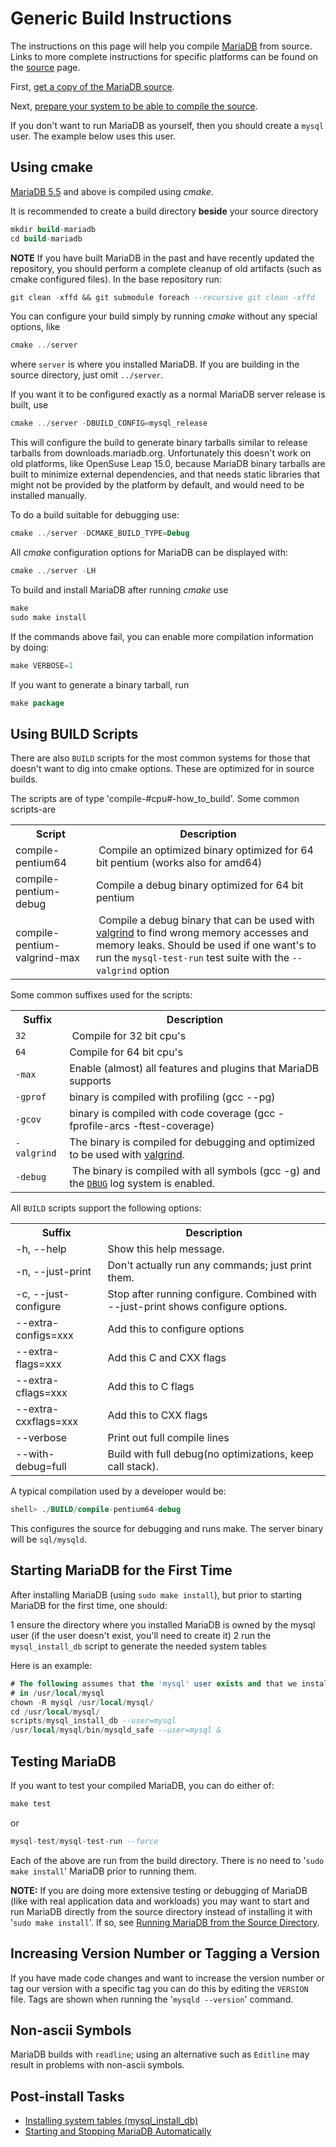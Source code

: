# Generic Build Instructions

The instructions on this page will help you compile [MariaDB](/replication/optimization-and-tuning/query-optimizations/guiduuid-performance/mariadb) from source.
Links to more complete instructions for specific platforms can be found on the
[source](/kb/en/source/) page.

First, [get a copy of the MariaDB source](/kb/en/getting-the-mariadb-source-code/).

Next, [prepare your system to be able to compile the source](/kb/en/build-environment-setup-for-linux/).

If you don't want to run MariaDB as yourself, then you should create a
`mysql` user. The example below uses this user.

## Using cmake

[MariaDB 5.5](/kb/en/what-is-mariadb-55/) and above is compiled using <em>cmake</em>.

It is recommended to create a build directory <strong>beside</strong> your source directory

```sql
mkdir build-mariadb
cd build-mariadb
```

<strong>NOTE</strong>
If you have built MariaDB in the past and have recently updated the repository, you should perform a complete cleanup of old artifacts (such as cmake configured files). In the base repository run:

```sql
git clean -xffd && git submodule foreach --recursive git clean -xffd
```

You can configure your build simply by running <em>cmake</em> without any special options, like

```sql
cmake ../server
```

where `server` is where you installed MariaDB. If you are building in the source directory, just omit `../server`.

If you want it to be configured exactly as a normal MariaDB server release is built, use

```sql
cmake ../server -DBUILD_CONFIG=mysql_release
```

This will configure the build to generate binary tarballs similar to release tarballs from downloads.mariadb.org. Unfortunately this doesn't work on old platforms, like OpenSuse Leap 15.0, because MariaDB binary tarballs are built to minimize external dependencies, and that needs static libraries that might not be provided by the platform by default, and would need to be installed manually.

To do a build suitable for debugging use:

```sql
cmake ../server -DCMAKE_BUILD_TYPE=Debug
```

All <em>cmake</em> configuration options for MariaDB can be displayed with:

```sql
cmake ../server -LH
```

To build and install MariaDB after running <em>cmake</em> use

```sql
make
sudo make install
```

If the commands above fail, you can enable more compilation information by doing:

```sql
make VERBOSE=1
```

If you want to generate a binary tarball, run

```sql
make package
```

## Using BUILD Scripts

There are also `BUILD` scripts for the most common systems for those that doesn't want to dig into cmake options. These are optimized for in source builds.

The scripts are of type 'compile-#cpu#-how_to_build'. Some common scripts-are

<table><tbody><tr><th>Script</th><th>Description</th></tr>
<tr><td>compile-pentium64</td><td>&nbsp;Compile an optimized binary optimized for 64 bit pentium (works also for amd64)</td></tr>
<tr><td>compile-pentium-debug</td><td>Compile a debug binary optimized for 64 bit pentium</td></tr>
<tr><td>compile-pentium-valgrind-max</td><td>&nbsp;Compile a debug binary that can be used with <a href="http://www.valgrind.org/">valgrind</a> to find wrong memory accesses and memory leaks. Should be used if one want's to run the <code>mysql-test-run</code> test suite with the <code>--valgrind</code> option</td></tr>
</tbody></table>

Some common suffixes used for the scripts:

<table><tbody><tr><th>Suffix</th><th>Description</th></tr>
<tr><td><code>32</code></td><td>&nbsp;Compile for 32 bit cpu's</td></tr>
<tr><td><code>64</code></td><td>Compile for 64 bit cpu's</td></tr>
<tr><td><code>-max</code></td><td>Enable (almost) all features and plugins that MariaDB supports</td></tr>
<tr><td><code>-gprof</code></td><td>binary is compiled with profiling (gcc --pg)</td></tr>
<tr><td><code>-gcov</code></td><td>binary is compiled with code coverage (gcc -fprofile-arcs -ftest-coverage)</td></tr>
<tr><td><code>-valgrind</code></td><td>The binary is compiled for debugging and optimized to be used with <a href="http://www.valgrind.org/">valgrind</a>.</td></tr>
<tr><td><code>-debug</code></td><td>&nbsp;The binary is compiled with all symbols (gcc -g) and the <code><a href="/kb/en/creating-a-trace-file/">DBUG</a></code> log system is enabled.</td></tr>
</tbody></table>

All `BUILD` scripts support the following options:

<table><tbody><tr><th>Suffix</th><th>Description</th></tr>
<tr><td>-h, --help</td><td>Show this help message.</td></tr>
<tr><td>-n, --just-print</td><td>Don't actually run any commands; just print them.</td></tr>
<tr><td>-c, --just-configure</td><td>Stop after running configure. Combined with --just-print shows configure options.</td></tr>
<tr><td>--extra-configs=xxx</td><td>Add this to configure options</td></tr>
<tr><td>--extra-flags=xxx</td><td>Add this C and CXX flags</td></tr>
<tr><td>--extra-cflags=xxx</td><td>Add this to C flags</td></tr>
<tr><td>--extra-cxxflags=xxx</td><td>Add this to CXX flags</td></tr>
<tr><td>--verbose</td><td>Print out full compile lines</td></tr>
<tr><td>--with-debug=full</td><td>Build with full debug(no optimizations, keep call stack).</td></tr>
</tbody></table>

A typical compilation used by a developer would be:

```sql
shell> ./BUILD/compile-pentium64-debug
```

This configures the source for debugging and runs make. The server binary will be `sql/mysqld`.

## Starting MariaDB for the First Time

After installing MariaDB (using `sudo make install`), but prior to starting MariaDB for the first time, one should:

1 ensure the directory where you installed MariaDB is owned by the mysql user (if the user doesn't exist, you'll need to create it)
2 run the `mysql_install_db` script to generate the needed system tables

Here is an example:

```sql
# The following assumes that the 'mysql' user exists and that we installed MariaDB
# in /usr/local/mysql
chown -R mysql /usr/local/mysql/
cd /usr/local/mysql/
scripts/mysql_install_db --user=mysql
/usr/local/mysql/bin/mysqld_safe --user=mysql &
```

## Testing MariaDB

If you want to test your compiled MariaDB, you can do either of:

```sql
make test
```

or

```sql
mysql-test/mysql-test-run --force
```

Each of the above are run from the build directory. There is no need to '`sudo make install`' MariaDB prior to running them.

<strong>NOTE:</strong> If you are doing more extensive testing or debugging of MariaDB (like with real application data and workloads) you may want to start and run MariaDB directly from the source directory instead of installing it with '`sudo make install`'. If so, see
[Running MariaDB from the Source Directory](/kb/en/running-mariadb-from-the-source-directory/).

## Increasing Version Number or Tagging a Version

If you have made code changes and want to increase the version number or tag our version with a specific tag you can do this by editing the `VERSION` file. Tags are shown when running the '`mysqld --version`' command.

## Non-ascii Symbols

MariaDB builds with `readline`; using an alternative such as `Editline` may result in problems with non-ascii symbols.

## Post-install Tasks

- [Installing system tables (mysql_install_db)](/mariadb-administration/getting-installing-and-upgrading-mariadb/installing-system-tables-mysql_install_db)
- [Starting and Stopping MariaDB Automatically](/mariadb-administration/getting-installing-and-upgrading-mariadb/starting-and-stopping-mariadb/starting-and-stopping-mariadb-automatically)